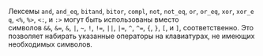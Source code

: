 Лексемы `and`, `and_eq`, `bitand`, `bitor`, `compl`, `not`, `not_eq`, `or`, `or_eq`, `xor`, `xor_eq`, `<%`, `%>`, `<:`, и `:>` могут быть использованы вместо символов `&&`, `&=`, `&`, `|`, `~`, `!`, `!=`, `||`, `|=`, `^`, `^=`, `{`, `}`, `[`, и `]`, соответственно. Это позволяет набирать указанные операторы на клавиатурах, не имеющих необходимых символов.